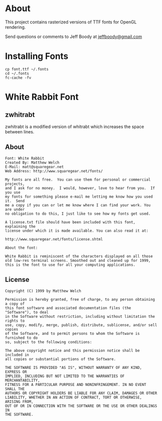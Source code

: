 About
=====

This project contains rasterized versions of TTF fonts for OpenGL rendering.

Send questions or comments to Jeff Boody at jeffboody@gmail.com

Installing Fonts
================

	cp font.ttf ~/.fonts
	cd ~/.fonts
	fc-cache -fv

White Rabbit Font
=================

zwhitrabt
---------

zwhitrabt is a modified version of whitrabt which increases the space between lines.

About
-----

	Font: White Rabbit
	Created By: Matthew Welch
	E-Mail: matt@squaregear.net
	Web Address: http://www.squaregear.net/fonts/

	My fonts are all free.  You can use them for personal or commercial projects,
	and I ask for no money.  I would, however, love to hear from you.  If you use
	my fonts for something please e-mail me letting me know how you used it.  Send
	me a copy if you can or let me know where I can find your work. You are under
	no obligation to do this, I just like to see how my fonts get used.

	A license.txt file should have been included with this font, explaining the
	license under which it is made available. You can also read it at:

	http://www.squaregear.net/fonts/license.shtml

	About the font:

	White Rabbit is reminiscent of the characters displayed on all those
	old low-res terminal screens. Smoothed out and cleaned up for 1999,
	this is the font to use for all your computing applications.

License
-------

	Copyright (C) 1999 by Matthew Welch

	Permission is hereby granted, free of charge, to any person obtaining a copy of
	this font software and associated documentation files (the "Software"), to deal
	in the Software without restriction, including without limitation the rights to
	use, copy, modify, merge, publish, distribute, sublicense, and/or sell copies
	of the Software, and to permit persons to whom the Software is furnished to do
	so, subject to the following conditions:

	The above copyright notice and this permission notice shall be included in
	all copies or substantial portions of the Software.

	THE SOFTWARE IS PROVIDED "AS IS", WITHOUT WARRANTY OF ANY KIND, EXPRESS OR
	IMPLIED, INCLUDING BUT NOT LIMITED TO THE WARRANTIES OF MERCHANTABILITY,
	FITNESS FOR A PARTICULAR PURPOSE AND NONINFRINGEMENT. IN NO EVENT SHALL THE
	AUTHORS OR COPYRIGHT HOLDERS BE LIABLE FOR ANY CLAIM, DAMAGES OR OTHER
	LIABILITY, WHETHER IN AN ACTION OF CONTRACT, TORT OR OTHERWISE, ARISING FROM,
	OUT OF OR IN CONNECTION WITH THE SOFTWARE OR THE USE OR OTHER DEALINGS IN
	THE SOFTWARE.
